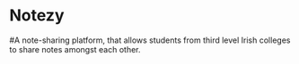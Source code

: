 # Notezy

#A note-sharing platform, that allows students from third level Irish colleges to share notes amongst each other.
